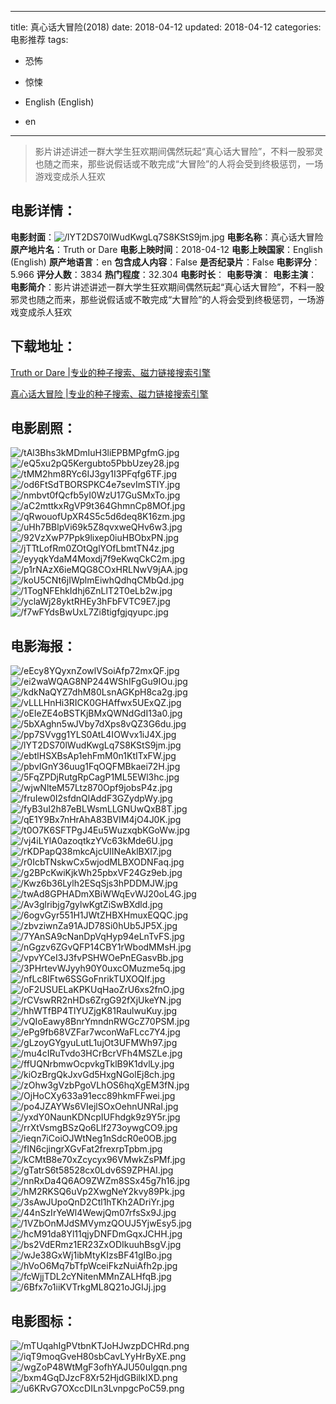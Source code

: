 
---
title: 真心话大冒险(2018)
date: 2018-04-12
updated: 2018-04-12
categories: 电影推荐
tags:
- 恐怖
- 惊悚

- English (English)
- en
---


> 影片讲述讲述一群大学生狂欢期间偶然玩起“真心话大冒险”，不料一股邪灵也随之而来，那些说假话或不敢完成“大冒险”的人将会受到终极惩罚，一场游戏变成杀人狂欢

## **电影详情**：

**电影封面**：<img src="https://image.tmdb.org/t/p/w200/lYT2DS70lWudKwgLq7S8KStS9jm.jpg" alt="/lYT2DS70lWudKwgLq7S8KStS9jm.jpg" title="/lYT2DS70lWudKwgLq7S8KStS9jm.jpg">
**电影名称**：真心话大冒险
**原产地片名**：Truth or Dare
**电影上映时间**：2018-04-12
**电影上映国家**：English (English)
**原产地语言**：en
**包含成人内容**：False
**是否纪录片**：False
**电影评分**：5.966
**评分人数**：3834
**热门程度**：32.304
**电影时长**：
**电影导演**：
**电影主演**：
**电影简介**：影片讲述讲述一群大学生狂欢期间偶然玩起“真心话大冒险”，不料一股邪灵也随之而来，那些说假话或不敢完成“大冒险”的人将会受到终极惩罚，一场游戏变成杀人狂欢

## **下载地址**：
[Truth or Dare |专业的种子搜索、磁力链接搜索引擎](https://movie.amd794.com:2083/?search=Truth%20or%20Dare&ordering=&mode=match_phrase&page_size=10&page=1)

[真心话大冒险 |专业的种子搜索、磁力链接搜索引擎](https://movie.amd794.com:2083/?search=%E7%9C%9F%E5%BF%83%E8%AF%9D%E5%A4%A7%E5%86%92%E9%99%A9&ordering=&mode=match_phrase&page_size=10&page=1)
 

## **电影剧照**：
<img src="https://image.tmdb.org/t/p/original/tAl3Bhs3kMDmIuH3liEPBMPgfmG.jpg" alt="/tAl3Bhs3kMDmIuH3liEPBMPgfmG.jpg" title="/tAl3Bhs3kMDmIuH3liEPBMPgfmG.jpg"><img src="https://image.tmdb.org/t/p/original/eQ5xu2pQ5Kergubto5PbbUzey28.jpg" alt="/eQ5xu2pQ5Kergubto5PbbUzey28.jpg" title="/eQ5xu2pQ5Kergubto5PbbUzey28.jpg"><img src="https://image.tmdb.org/t/p/original/tMM2hm8RYc6IJ3gy1I3PFqfg6TF.jpg" alt="/tMM2hm8RYc6IJ3gy1I3PFqfg6TF.jpg" title="/tMM2hm8RYc6IJ3gy1I3PFqfg6TF.jpg"><img src="https://image.tmdb.org/t/p/original/od6FtSdTBORSPKC4e7sevImSTIY.jpg" alt="/od6FtSdTBORSPKC4e7sevImSTIY.jpg" title="/od6FtSdTBORSPKC4e7sevImSTIY.jpg"><img src="https://image.tmdb.org/t/p/original/nmbvt0fQcfb5yI0WzU17GuSMxTo.jpg" alt="/nmbvt0fQcfb5yI0WzU17GuSMxTo.jpg" title="/nmbvt0fQcfb5yI0WzU17GuSMxTo.jpg"><img src="https://image.tmdb.org/t/p/original/aC2mttkxRgVP9t364GhmnCp8MOf.jpg" alt="/aC2mttkxRgVP9t364GhmnCp8MOf.jpg" title="/aC2mttkxRgVP9t364GhmnCp8MOf.jpg"><img src="https://image.tmdb.org/t/p/original/qRwouofUpXR4S5c5d6deq8K16zm.jpg" alt="/qRwouofUpXR4S5c5d6deq8K16zm.jpg" title="/qRwouofUpXR4S5c5d6deq8K16zm.jpg"><img src="https://image.tmdb.org/t/p/original/uHh7BBlpVi69k5Z8qvxweQHv6w3.jpg" alt="/uHh7BBlpVi69k5Z8qvxweQHv6w3.jpg" title="/uHh7BBlpVi69k5Z8qvxweQHv6w3.jpg"><img src="https://image.tmdb.org/t/p/original/92VzXwP7Ppk9lixep0iuHBObxPN.jpg" alt="/92VzXwP7Ppk9lixep0iuHBObxPN.jpg" title="/92VzXwP7Ppk9lixep0iuHBObxPN.jpg"><img src="https://image.tmdb.org/t/p/original/jTTtLofRm0ZOtQglYOfLbmtTN4z.jpg" alt="/jTTtLofRm0ZOtQglYOfLbmtTN4z.jpg" title="/jTTtLofRm0ZOtQglYOfLbmtTN4z.jpg"><img src="https://image.tmdb.org/t/p/original/eyyqkYdaM4Moxdj7f9eKwqCkC2m.jpg" alt="/eyyqkYdaM4Moxdj7f9eKwqCkC2m.jpg" title="/eyyqkYdaM4Moxdj7f9eKwqCkC2m.jpg"><img src="https://image.tmdb.org/t/p/original/p1rNAzX6ieMQG8COxHRLNwV9jAA.jpg" alt="/p1rNAzX6ieMQG8COxHRLNwV9jAA.jpg" title="/p1rNAzX6ieMQG8COxHRLNwV9jAA.jpg"><img src="https://image.tmdb.org/t/p/original/koU5CNt6jIWplmEiwhQdhqCMbQd.jpg" alt="/koU5CNt6jIWplmEiwhQdhqCMbQd.jpg" title="/koU5CNt6jIWplmEiwhQdhqCMbQd.jpg"><img src="https://image.tmdb.org/t/p/original/1TogNFEhkIdhj6ZnLlT2T0eLb2w.jpg" alt="/1TogNFEhkIdhj6ZnLlT2T0eLb2w.jpg" title="/1TogNFEhkIdhj6ZnLlT2T0eLb2w.jpg"><img src="https://image.tmdb.org/t/p/original/yclaWj28yktRHEy3hFbFVTC9E7.jpg" alt="/yclaWj28yktRHEy3hFbFVTC9E7.jpg" title="/yclaWj28yktRHEy3hFbFVTC9E7.jpg"><img src="https://image.tmdb.org/t/p/original/f7wFYdsBwUxL7Zi8tigfgjqyupc.jpg" alt="/f7wFYdsBwUxL7Zi8tigfgjqyupc.jpg" title="/f7wFYdsBwUxL7Zi8tigfgjqyupc.jpg">

## **电影海报**：
<img src="https://image.tmdb.org/t/p/original/eEcy8YQyxnZowlVSoiAfp72mxQF.jpg" alt="/eEcy8YQyxnZowlVSoiAfp72mxQF.jpg" title="/eEcy8YQyxnZowlVSoiAfp72mxQF.jpg"><img src="https://image.tmdb.org/t/p/original/ei2waWQAG8NP244WShIFgGu9IOu.jpg" alt="/ei2waWQAG8NP244WShIFgGu9IOu.jpg" title="/ei2waWQAG8NP244WShIFgGu9IOu.jpg"><img src="https://image.tmdb.org/t/p/original/kdkNaQYZ7dhM80LsnAGKpH8ca2g.jpg" alt="/kdkNaQYZ7dhM80LsnAGKpH8ca2g.jpg" title="/kdkNaQYZ7dhM80LsnAGKpH8ca2g.jpg"><img src="https://image.tmdb.org/t/p/original/vLLLHnHi3RICK0GHAffwx5UExQZ.jpg" alt="/vLLLHnHi3RICK0GHAffwx5UExQZ.jpg" title="/vLLLHnHi3RICK0GHAffwx5UExQZ.jpg"><img src="https://image.tmdb.org/t/p/original/oEIeZE4oBSTKjBMxQWNdGdI13a0.jpg" alt="/oEIeZE4oBSTKjBMxQWNdGdI13a0.jpg" title="/oEIeZE4oBSTKjBMxQWNdGdI13a0.jpg"><img src="https://image.tmdb.org/t/p/original/5bXAghn5wJVby7dXps8vQZ3G6du.jpg" alt="/5bXAghn5wJVby7dXps8vQZ3G6du.jpg" title="/5bXAghn5wJVby7dXps8vQZ3G6du.jpg"><img src="https://image.tmdb.org/t/p/original/pp7SVvgg1YLS0AtL4IOWvx1iJ4X.jpg" alt="/pp7SVvgg1YLS0AtL4IOWvx1iJ4X.jpg" title="/pp7SVvgg1YLS0AtL4IOWvx1iJ4X.jpg"><img src="https://image.tmdb.org/t/p/original/lYT2DS70lWudKwgLq7S8KStS9jm.jpg" alt="/lYT2DS70lWudKwgLq7S8KStS9jm.jpg" title="/lYT2DS70lWudKwgLq7S8KStS9jm.jpg"><img src="https://image.tmdb.org/t/p/original/ebtlHSXBsAp1ehFmM0n1KtITxFW.jpg" alt="/ebtlHSXBsAp1ehFmM0n1KtITxFW.jpg" title="/ebtlHSXBsAp1ehFmM0n1KtITxFW.jpg"><img src="https://image.tmdb.org/t/p/original/pbvIGnY36uug1FqOQFMBkaei72H.jpg" alt="/pbvIGnY36uug1FqOQFMBkaei72H.jpg" title="/pbvIGnY36uug1FqOQFMBkaei72H.jpg"><img src="https://image.tmdb.org/t/p/original/5FqZPDjRutgRpCagP1ML5EWl3hc.jpg" alt="/5FqZPDjRutgRpCagP1ML5EWl3hc.jpg" title="/5FqZPDjRutgRpCagP1ML5EWl3hc.jpg"><img src="https://image.tmdb.org/t/p/original/wjwNlteM57Ltz870Opf9jobsP4z.jpg" alt="/wjwNlteM57Ltz870Opf9jobsP4z.jpg" title="/wjwNlteM57Ltz870Opf9jobsP4z.jpg"><img src="https://image.tmdb.org/t/p/original/fruIew0I2sfdnQlAddF3GZydpWy.jpg" alt="/fruIew0I2sfdnQlAddF3GZydpWy.jpg" title="/fruIew0I2sfdnQlAddF3GZydpWy.jpg"><img src="https://image.tmdb.org/t/p/original/fyB3uI2h87eBLWsmLLGNUwQxB8T.jpg" alt="/fyB3uI2h87eBLWsmLLGNUwQxB8T.jpg" title="/fyB3uI2h87eBLWsmLLGNUwQxB8T.jpg"><img src="https://image.tmdb.org/t/p/original/qE1Y9Bx7nHrAhA83BVIM4jO4J0K.jpg" alt="/qE1Y9Bx7nHrAhA83BVIM4jO4J0K.jpg" title="/qE1Y9Bx7nHrAhA83BVIM4jO4J0K.jpg"><img src="https://image.tmdb.org/t/p/original/t0O7K6SFTPgJ4Eu5WuzxqbKGoWw.jpg" alt="/t0O7K6SFTPgJ4Eu5WuzxqbKGoWw.jpg" title="/t0O7K6SFTPgJ4Eu5WuzxqbKGoWw.jpg"><img src="https://image.tmdb.org/t/p/original/vj4iLYlA0azoqtkzYVc63kMde6U.jpg" alt="/vj4iLYlA0azoqtkzYVc63kMde6U.jpg" title="/vj4iLYlA0azoqtkzYVc63kMde6U.jpg"><img src="https://image.tmdb.org/t/p/original/rKDPapQ38mkcAjcUIINeAklBXI7.jpg" alt="/rKDPapQ38mkcAjcUIINeAklBXI7.jpg" title="/rKDPapQ38mkcAjcUIINeAklBXI7.jpg"><img src="https://image.tmdb.org/t/p/original/r0IcbTNskwCx5wjodMLBXODNFaq.jpg" alt="/r0IcbTNskwCx5wjodMLBXODNFaq.jpg" title="/r0IcbTNskwCx5wjodMLBXODNFaq.jpg"><img src="https://image.tmdb.org/t/p/original/g2BPcKwiKjkWh25pbxVF24Gz9eb.jpg" alt="/g2BPcKwiKjkWh25pbxVF24Gz9eb.jpg" title="/g2BPcKwiKjkWh25pbxVF24Gz9eb.jpg"><img src="https://image.tmdb.org/t/p/original/Kwz6b36Lylh2ESqSjs3hPDDMJW.jpg" alt="/Kwz6b36Lylh2ESqSjs3hPDDMJW.jpg" title="/Kwz6b36Lylh2ESqSjs3hPDDMJW.jpg"><img src="https://image.tmdb.org/t/p/original/twAd8GPHADmXBiWWqEvWJ20oL4G.jpg" alt="/twAd8GPHADmXBiWWqEvWJ20oL4G.jpg" title="/twAd8GPHADmXBiWWqEvWJ20oL4G.jpg"><img src="https://image.tmdb.org/t/p/original/Av3glribjg7gylwKgtZiSwBXdld.jpg" alt="/Av3glribjg7gylwKgtZiSwBXdld.jpg" title="/Av3glribjg7gylwKgtZiSwBXdld.jpg"><img src="https://image.tmdb.org/t/p/original/6ogvGyr551H1JWtZHBXHmuxEQQC.jpg" alt="/6ogvGyr551H1JWtZHBXHmuxEQQC.jpg" title="/6ogvGyr551H1JWtZHBXHmuxEQQC.jpg"><img src="https://image.tmdb.org/t/p/original/zbvziwnZa91AJD78Si0hUb5JP5X.jpg" alt="/zbvziwnZa91AJD78Si0hUb5JP5X.jpg" title="/zbvziwnZa91AJD78Si0hUb5JP5X.jpg"><img src="https://image.tmdb.org/t/p/original/7YAnSA9cNanDpVqHyp94eLnTvFS.jpg" alt="/7YAnSA9cNanDpVqHyp94eLnTvFS.jpg" title="/7YAnSA9cNanDpVqHyp94eLnTvFS.jpg"><img src="https://image.tmdb.org/t/p/original/nGgzv6ZGvQFP14CBY1rWbodMMsH.jpg" alt="/nGgzv6ZGvQFP14CBY1rWbodMMsH.jpg" title="/nGgzv6ZGvQFP14CBY1rWbodMMsH.jpg"><img src="https://image.tmdb.org/t/p/original/vpvYCeI3J3fvPSHWOePnEGasvBb.jpg" alt="/vpvYCeI3J3fvPSHWOePnEGasvBb.jpg" title="/vpvYCeI3J3fvPSHWOePnEGasvBb.jpg"><img src="https://image.tmdb.org/t/p/original/3PHrtevWJyyh90Y0uxcOMuzme5q.jpg" alt="/3PHrtevWJyyh90Y0uxcOMuzme5q.jpg" title="/3PHrtevWJyyh90Y0uxcOMuzme5q.jpg"><img src="https://image.tmdb.org/t/p/original/nfLc8IFtw6SSGoFnrikTUXOQIf.jpg" alt="/nfLc8IFtw6SSGoFnrikTUXOQIf.jpg" title="/nfLc8IFtw6SSGoFnrikTUXOQIf.jpg"><img src="https://image.tmdb.org/t/p/original/oF2USUELaKPKUqHaoZrU6xs2fnO.jpg" alt="/oF2USUELaKPKUqHaoZrU6xs2fnO.jpg" title="/oF2USUELaKPKUqHaoZrU6xs2fnO.jpg"><img src="https://image.tmdb.org/t/p/original/rCVswRR2nHDs6ZrgG92fXjUkeYN.jpg" alt="/rCVswRR2nHDs6ZrgG92fXjUkeYN.jpg" title="/rCVswRR2nHDs6ZrgG92fXjUkeYN.jpg"><img src="https://image.tmdb.org/t/p/original/hhWTfBP4TlYUZjgK81RaulwuKuy.jpg" alt="/hhWTfBP4TlYUZjgK81RaulwuKuy.jpg" title="/hhWTfBP4TlYUZjgK81RaulwuKuy.jpg"><img src="https://image.tmdb.org/t/p/original/vQIoEawy8BnrYmndnRWGcZ70PSM.jpg" alt="/vQIoEawy8BnrYmndnRWGcZ70PSM.jpg" title="/vQIoEawy8BnrYmndnRWGcZ70PSM.jpg"><img src="https://image.tmdb.org/t/p/original/ePg9fb68VZFar7wconWaFLcc7Y4.jpg" alt="/ePg9fb68VZFar7wconWaFLcc7Y4.jpg" title="/ePg9fb68VZFar7wconWaFLcc7Y4.jpg"><img src="https://image.tmdb.org/t/p/original/gLzoyGYgyuLutL1ujOt3UFMWh97.jpg" alt="/gLzoyGYgyuLutL1ujOt3UFMWh97.jpg" title="/gLzoyGYgyuLutL1ujOt3UFMWh97.jpg"><img src="https://image.tmdb.org/t/p/original/mu4cIRuTvdo3HCrBcrVFh4MSZLe.jpg" alt="/mu4cIRuTvdo3HCrBcrVFh4MSZLe.jpg" title="/mu4cIRuTvdo3HCrBcrVFh4MSZLe.jpg"><img src="https://image.tmdb.org/t/p/original/ffUQNrbmwOcpvkgTklB9K1dvlLy.jpg" alt="/ffUQNrbmwOcpvkgTklB9K1dvlLy.jpg" title="/ffUQNrbmwOcpvkgTklB9K1dvlLy.jpg"><img src="https://image.tmdb.org/t/p/original/kiOzBrgQkJxvGd5HxgNGolEj8ch.jpg" alt="/kiOzBrgQkJxvGd5HxgNGolEj8ch.jpg" title="/kiOzBrgQkJxvGd5HxgNGolEj8ch.jpg"><img src="https://image.tmdb.org/t/p/original/zOhw3gVzbPgoVLhOS6hqXgEM3fN.jpg" alt="/zOhw3gVzbPgoVLhOS6hqXgEM3fN.jpg" title="/zOhw3gVzbPgoVLhOS6hqXgEM3fN.jpg"><img src="https://image.tmdb.org/t/p/original/OjHoCXy633a91ecc89hkmFFwei.jpg" alt="/OjHoCXy633a91ecc89hkmFFwei.jpg" title="/OjHoCXy633a91ecc89hkmFFwei.jpg"><img src="https://image.tmdb.org/t/p/original/po4JZAYWs6VIejlSOxOehnUNRaI.jpg" alt="/po4JZAYWs6VIejlSOxOehnUNRaI.jpg" title="/po4JZAYWs6VIejlSOxOehnUNRaI.jpg"><img src="https://image.tmdb.org/t/p/original/yxdY0NaunKDNcpIUFhdgk9z9Y5r.jpg" alt="/yxdY0NaunKDNcpIUFhdgk9z9Y5r.jpg" title="/yxdY0NaunKDNcpIUFhdgk9z9Y5r.jpg"><img src="https://image.tmdb.org/t/p/original/rrXtVsmgBSzQo6Llf273oywgCO9.jpg" alt="/rrXtVsmgBSzQo6Llf273oywgCO9.jpg" title="/rrXtVsmgBSzQo6Llf273oywgCO9.jpg"><img src="https://image.tmdb.org/t/p/original/ieqn7iCoiOJWtNeg1nSdcR0e0OB.jpg" alt="/ieqn7iCoiOJWtNeg1nSdcR0e0OB.jpg" title="/ieqn7iCoiOJWtNeg1nSdcR0e0OB.jpg"><img src="https://image.tmdb.org/t/p/original/fIN6cjingrXGvFat2frexrpTpbm.jpg" alt="/fIN6cjingrXGvFat2frexrpTpbm.jpg" title="/fIN6cjingrXGvFat2frexrpTpbm.jpg"><img src="https://image.tmdb.org/t/p/original/kCMtB8e70xZcycyx96VMwkZsPMf.jpg" alt="/kCMtB8e70xZcycyx96VMwkZsPMf.jpg" title="/kCMtB8e70xZcycyx96VMwkZsPMf.jpg"><img src="https://image.tmdb.org/t/p/original/gTatrS6t58528cx0Ldv6S9ZPHAI.jpg" alt="/gTatrS6t58528cx0Ldv6S9ZPHAI.jpg" title="/gTatrS6t58528cx0Ldv6S9ZPHAI.jpg"><img src="https://image.tmdb.org/t/p/original/nnRxDa4Q6AO9ZWZm8SSx45g7h16.jpg" alt="/nnRxDa4Q6AO9ZWZm8SSx45g7h16.jpg" title="/nnRxDa4Q6AO9ZWZm8SSx45g7h16.jpg"><img src="https://image.tmdb.org/t/p/original/hM2RKSQ6uVp2XwgNeY2kvy89Pk.jpg" alt="/hM2RKSQ6uVp2XwgNeY2kvy89Pk.jpg" title="/hM2RKSQ6uVp2XwgNeY2kvy89Pk.jpg"><img src="https://image.tmdb.org/t/p/original/3sAwJUpoQnD2Ctl1hTKh2ADriYr.jpg" alt="/3sAwJUpoQnD2Ctl1hTKh2ADriYr.jpg" title="/3sAwJUpoQnD2Ctl1hTKh2ADriYr.jpg"><img src="https://image.tmdb.org/t/p/original/44nSzIrYeWl4WewjQm07rfsSx9J.jpg" alt="/44nSzIrYeWl4WewjQm07rfsSx9J.jpg" title="/44nSzIrYeWl4WewjQm07rfsSx9J.jpg"><img src="https://image.tmdb.org/t/p/original/1VZbOnMJdSMVymzQOUJ5YjwEsy5.jpg" alt="/1VZbOnMJdSMVymzQOUJ5YjwEsy5.jpg" title="/1VZbOnMJdSMVymzQOUJ5YjwEsy5.jpg"><img src="https://image.tmdb.org/t/p/original/hcM91da8Yl11qjyDNFDmGqxJCHH.jpg" alt="/hcM91da8Yl11qjyDNFDmGqxJCHH.jpg" title="/hcM91da8Yl11qjyDNFDmGqxJCHH.jpg"><img src="https://image.tmdb.org/t/p/original/bs2VdERmz1ER23ZxODIkuuhBsgV.jpg" alt="/bs2VdERmz1ER23ZxODIkuuhBsgV.jpg" title="/bs2VdERmz1ER23ZxODIkuuhBsgV.jpg"><img src="https://image.tmdb.org/t/p/original/wJe38GxWj1ibMtyKIzsBF41gIBo.jpg" alt="/wJe38GxWj1ibMtyKIzsBF41gIBo.jpg" title="/wJe38GxWj1ibMtyKIzsBF41gIBo.jpg"><img src="https://image.tmdb.org/t/p/original/hVoO6Mq7bTfpWceiFkzNuiAfh2p.jpg" alt="/hVoO6Mq7bTfpWceiFkzNuiAfh2p.jpg" title="/hVoO6Mq7bTfpWceiFkzNuiAfh2p.jpg"><img src="https://image.tmdb.org/t/p/original/fcWjjTDL2cYNitenMMnZALHfqB.jpg" alt="/fcWjjTDL2cYNitenMMnZALHfqB.jpg" title="/fcWjjTDL2cYNitenMMnZALHfqB.jpg"><img src="https://image.tmdb.org/t/p/original/6Bfx7o1iiKVTrkgML8Q21oJGIJj.jpg" alt="/6Bfx7o1iiKVTrkgML8Q21oJGIJj.jpg" title="/6Bfx7o1iiKVTrkgML8Q21oJGIJj.jpg">

## **电影图标**：
<img src="https://image.tmdb.org/t/p/original/mTUqahIgPVtbnKTJoHJwzpDCHRd.png" alt="/mTUqahIgPVtbnKTJoHJwzpDCHRd.png" title="/mTUqahIgPVtbnKTJoHJwzpDCHRd.png"><img src="https://image.tmdb.org/t/p/original/iqT9moqGveH80sbCavLYyHrByXE.png" alt="/iqT9moqGveH80sbCavLYyHrByXE.png" title="/iqT9moqGveH80sbCavLYyHrByXE.png"><img src="https://image.tmdb.org/t/p/original/wgZoP48WtMgF3ofhYAJU50uIgqn.png" alt="/wgZoP48WtMgF3ofhYAJU50uIgqn.png" title="/wgZoP48WtMgF3ofhYAJU50uIgqn.png"><img src="https://image.tmdb.org/t/p/original/bxm4GqDJzcF8Xr52HjdGBilkIXD.png" alt="/bxm4GqDJzcF8Xr52HjdGBilkIXD.png" title="/bxm4GqDJzcF8Xr52HjdGBilkIXD.png"><img src="https://image.tmdb.org/t/p/original/u6KRvG7OXccDILn3LvnpgcPoC59.png" alt="/u6KRvG7OXccDILn3LvnpgcPoC59.png" title="/u6KRvG7OXccDILn3LvnpgcPoC59.png">
